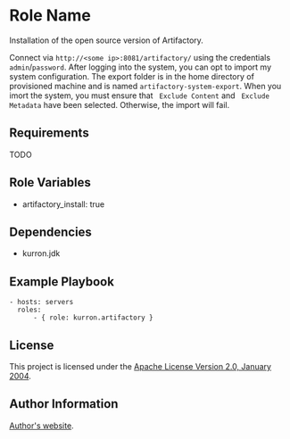 Role Name
=========

Installation of the open source version of Artifactory.

Connect via `http://<some ip>:8081/artifactory/` using the credentials `admin`/`password`.
After logging into the system, you can opt to import my system configuration.  The
export folder is in the home directory of provisioned machine and is named `artifactory-system-export`.
When you imort the system, you must ensure that ` Exclude Content` and ` Exclude Metadata` have been selected.
Otherwise, the import will fail.

Requirements
------------

TODO

Role Variables
--------------

* artifactory_install: true

Dependencies
------------

* kurron.jdk

Example Playbook
----------------

```
- hosts: servers
  roles:
      - { role: kurron.artifactory }
```

License
-------

This project is licensed under the [Apache License Version 2.0, January 2004](http://www.apache.org/licenses/).

Author Information
------------------

[Author's website](http://jvmguy.com/).
